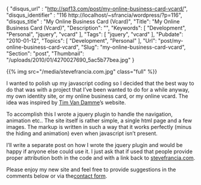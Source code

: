 {
	"disqus_url" : "http://spf13.com/post/my-online-business-card-vcard/",
	"disqus_identifier" : "116 http://localhost/~sfrancia/wordpress/?p=116",
	"disqus_title" : "My Online Business Card (Vcard)",
	"Title": "My Online Business Card (Vcard)",
	"Description": "",
	"Keywords": [
		"Development",
		"Personal",
		"jquery",
		"vcard"
	],
	"Tags": [
		"jquery",
		"vcard"
	],
	"Pubdate": "2010-01-12",
	"Topics": [
		"Development",
		"Personal"
	],
	"Url": "post/my-online-business-card-vcard",
	"Slug": "my-online-business-card-vcard",
	"Section": "post",
	"Thumbnail": "/uploads/2010/01/4270027690_5ac5b77bea.jpg"
}

{{% img src="/media/stevefrancia.com.jpg" class="full" %}}

I wanted to polish up my javascript coding so I decided that the best
way to do that was with a project that I’ve been wanted to do for a
while anyway, my own identity site, or my online business card, or my
online vcard. The idea was inspired by [Tim Van
Damme](http://timvandamme.com/ "Tim Van Damme")’s website.

To accomplish this I wrote a jquery plugin to handle the navigation,
animation etc.. The site itself is rather simple, a single html page and
a few images. The markup is written in such a way that it works
perfectly (minus the hiding and animation) even when javascript isn’t
present.

I’ll write a separate post on how I wrote the jquery plugin and would be
happy if anyone else could use it. I just ask that if used that people
provide proper attribution both in the code and with a link back
to [stevefrancia.com](http://stevefrancia.com).

Please enjoy my new site and feel free to provide suggestions in the
comments below or via the[contact form](http://spf13.com/contact).
